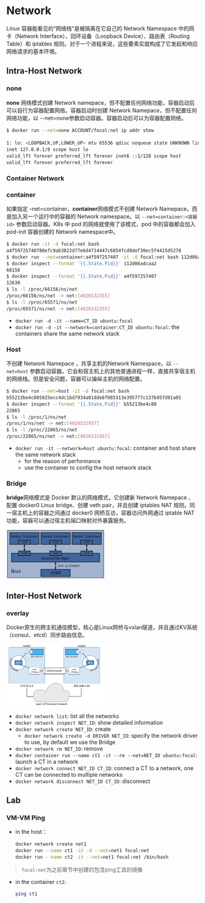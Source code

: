 # Network

Linux 容器能看见的“网络栈”是被隔离在它自己的 Network Namespace 中的网卡（Network Interface）、回环设备（Loopback Device）、路由表（Routing Table）和 iptables 规则。对于一个进程来说，这些要素实就构成了它发起和响应网络请求的基本环境。

## Intra-Host Network

### none

**none** 网络模式创建 Network namepace，但不配置任何网络功能，容器启动后可以自行为容器配置网络。容器启动时创建 Network Namepace，但不配置任何网络功能，以 --net=none参数启动容器。容器启动后可以为容器配置网络。

```bash
$ docker run --net=none ACCOUNT/focal:net ip addr show

1: lo: <LOOPBACK,UP,LOWER_UP> mtu 65536 qdisc noqueue state UNKNOWN link/loopback 00:00:00:00:00:00 brd 00:00:00:00:00:00
inet 127.0.0.1/8 scope host lo
valid_lft forever preferred_lft forever inet6 ::1/128 scope host
valid_lft forever preferred_lft forever
```

### Container Network

### container

如果指定 –net=container，**container**网络模式不创建 Network Namepace，而是加入另一个运行中的容器的 Network namespace。以 ``--net=container:<容器id>`` 参数启动容器。K8s 中 pod 的网络就使用了该模式，pod 中的容器都会加入 pod-init 容器创建的 Network namespace中。

```bash
$ docker run -it -d focal:net bash
a4f59725740788efc9ab3822d77e6d4714447c6854fcd8def30ec5f4415d5278
$ docker run --net=container:a4f597257407 -it -d focal:net bash 112d06adcaa2527d87ce9ed4b51ef1c3317d2ececbf19404d5402e8d710fa823 
$ docker inspect --format '{{.State.Pid}}' 112d06adcaa2
66156
$ docker inspect --format '{{.State.Pid}}' a4f597257407
12630
$ ls -l /proc/66156/ns/net
/proc/66156/ns/net -> net:[4026532355] 
$ ls -l /proc/65571/ns/net 
/proc/65571/ns/net -> net:[4026532355]
```

- `docker run -d -it --name=CT_ID ubuntu:focal`
- `docker run -d -it --network=container:CT_ID ubuntu:focal`: the containers share the same network stack

### Host

不创建 Network Namepace ，共享主机的Network Namespace，以 ``--net=host`` 参数启动容器。它会和宿主机上的其他普通进程一样，直接共享宿主机的网络栈。但是安全问题，容器可以操纵主机的网络配置。

```bash
$ docker run --net=host -it -d focal:net bash
b55213be4c805925ecc4dc1bd7934a01dde6f085313e395777c137b957d91a05
$ docker inspect --format '{{.State.Pid}}' b55213be4c80
22865
$ ls -l /proc/1/ns/net
/proc/1/ns/net -> net:[4026531957]
$ ls -l /proc/22865/ns/net 
/proc/22865/ns/net -> net:[4026531957]
```

- `docker run -it --network=host ubuntu:focal`: container and host share the same network stack
  - for the reason of performance
  - use the container to config the host network stack

### Bridge

**bridge**网络模式是 Docker 默认的网络模式，它创建新 Network Namepace 、配置 docker0 Linux bridge、创建 veth pair，并且创建 iptables NAT 规则。同一宿主机上的容器之间通过 docker0 网桥互访，容器访问外网通过 iptable NAT 功能，容器可以通过宿主机端口映射对外暴露服务。

<img src="figures/image-20200202153831519.png" alt="image-20200202153831519" style="zoom: 25%;" />

## Inter-Host Network

### overlay

Docker原生的跨主机通信模型，核心是Linux网桥与vxlan隧道，并且通过KV系统（consul、etcd）同步路由信息。

<img src="figures/image-20200123234145099.png" alt="image-20200123234145099" style="zoom: 25%;" />

- `docker network list`: list all the networks
- `docker network inspect NET_ID`: show detailed information
- `docker network create NET_ID`: create
  - `docker network create -d DRIVER NET_ID`: specify the network driver to use, by default we use the Bridge
- `docker network rm NET_ID`: remove
- `docker container run --name ct1 -it --rm --net=NET_ID ubuntu:focal`: launch a CT in a network
- `docker network connect NET_ID CT_ID`: connect a CT to a network, one CT can be connected to multiple networks
- `docker network disconnect NET_ID CT_ID`: disconnect

## Lab

### VM-VM Ping

- in the host：

  ```bash
  docker network create net1
  docker run --name ct1 -it -d --net=net1 focal:net
  docker run --name ct2 -it --net=net1 focal:net /bin/bash
  ```

> `focal:net`为之前章节中创建的包含ping工具的镜像

- in the container `ct2`:

  ```bash
  ping ct1
  ```
